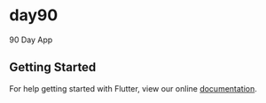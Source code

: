 # day90

90 Day App

## Getting Started

For help getting started with Flutter, view our online
[documentation](https://flutter.io/).

